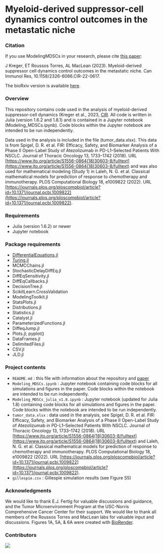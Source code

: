 # Myeloid-derived suppressor-cell dynamics control outcomes in the metastatic niche


### Citation
If you use ModelingMDSCs in your research, please cite [this paper](https://doi.org/10.1158/2326-6066.CIR-22-0617):

J Kreger, ET Roussos Torres, AL MacLean (2023).
Myeloid-derived suppressor cell dynamics control outcomes in the metastatic niche.
Can Immunol Res, 10.1158/2326-6066.CIR-22-0617. 

The bioRxiv version is available [here](https://doi.org/10.1101/2022.06.15.496246). 

### Overview 
This repository contains code used in the analysis of myeloid-derived suppressor-cell dynamics (Kreger et al., 2023, [CIR](https://doi.org/10.1158/2326-6066.CIR-22-0617). All code is written in Julia (version 1.6.2 and 1.8.1) and is contained in a Jupyter notebook (Modeling_MDSCs.ipynb). Code blocks within the Jupyter notebook are intended to be run independently. 

Data used in the analysis is included in the file (tumor_data.xlsx). This data is from Spigel, D. R. et al. FIR: Efficacy, Safety, and Biomarker Analysis of a Phase II Open-Label Study of Atezolizumab in PD-L1–Selected Patients With NSCLC. Journal of Thoracic Oncology 13, 1733–1742 (2018). URL [https://www.jto.org/article/S1556-0864(18)30603-8/fulltext](https://www.jto.org/article/S1556-0864(18)30603-8/fulltext) and was also used for mathematical modeling (Study 1) in Laleh, N. G. et al. Classical mathematical models for prediction of response to chemotherapy and immunotherapy. PLOS Computational Biology 18, e1009822 (2022). URL [https://journals.plos.org/ploscompbiol/article?id=10.1371/journal.pcbi.1009822](https://journals.plos.org/ploscompbiol/article?id=10.1371/journal.pcbi.1009822).

### Requirements 
 - Julia (version 1.6.2) or newer
 - Jupyter notebook

### Package requirements 
 - [DifferentialEquations.jl](https://diffeq.sciml.ai/stable/)
 - [Turing.jl](https://turing.ml/stable/)
 - MCMCChains.jl
 - StochasticDelayDiffEq.jl
 - DiffEqSensitivity.jl
 - DiffEqCallbacks.jl
 - DecisionTree.jl
 - ScikitLearn.CrossValidation
 - ModelingToolkit.jl
 - StatsPlots.jl
 - Distributions.jl
 - Statistics.jl
 - Catalyst.jl
 - ParameterizedFunctions.jl
 - DiffeqJump.jl
 - Plots.jl; pyplot()
 - DataFrames.jl
 - DelimitedFiles.jl
 - CSV.jl
 - JLD.jl

### Project contents
 - `README.md` : this file with information about the repository and [paper](https://doi.org/10.1101/2022.06.15.496246)
 - `Modeling_MDSCs.ipynb` :  Jupyter notebook containing code blocks for all simulations and figures in the paper. Code blocks within the notebook are intended to be run independently. 
 - `Modeling_MDSCs_julia_v1.8.ipynb` :  Jupyter notebook (updated for Julia 1.8) containing code blocks for all simulations and figures in the paper. Code blocks within the notebook are intended to be run independently. 
 - `tumor_data.xlsx` : data used in the analysis, see Spigel, D. R. et al. FIR: Efficacy, Safety, and Biomarker Analysis of a Phase II Open-Label Study of Atezolizumab in PD-L1–Selected Patients With NSCLC. Journal of Thoracic Oncology 13, 1733–1742 (2018). URL [https://www.jto.org/article/S1556-0864(18)30603-8/fulltext](https://www.jto.org/article/S1556-0864(18)30603-8/fulltext) and Laleh, N. G. et al. Classical mathematical models for prediction of response to chemotherapy and immunotherapy. PLOS Computational Biology 18, e1009822 (2022). URL [https://journals.plos.org/ploscompbiol/article?id=10.1371/journal.pcbi.1009822](https://journals.plos.org/ploscompbiol/article?id=10.1371/journal.pcbi.1009822).
 - `gillespie.csv` : Gillespie simulation results (see Figure S5)

### Acknowledgments
We would like to thank E.J. Fertig for valuable discussions and guidance, and the Tumor Microenvironment Program at the USC-Norris Comprehensive Cancer Center for their support. We would like to thank all members of the Roussos Torres and MacLean labs for valuable input and discussions. Figures 1A, 5A, & 6A were created with [BioRender](https://biorender.com/).

### Contributors
<a href="https://github.com/maclean-lab/ModelingMDSCs/graphs/contributors">
  <img src="https://contributors-img.web.app/image?repo=maclean-lab/ModelingMDSCs" />
</a>

